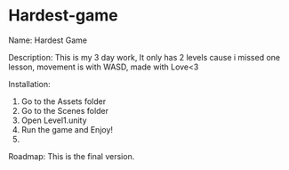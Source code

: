 # Hardest-game
Name:
Hardest Game

Description:
This is my 3 day work, It only has 2 levels cause i missed one lesson, movement is with WASD, made with Love<3

Installation:
1. Go to the Assets folder
2. Go to the Scenes folder
3. Open Level1.unity
4. Run the game and Enjoy!
5. 
Roadmap:
This is the final version.
